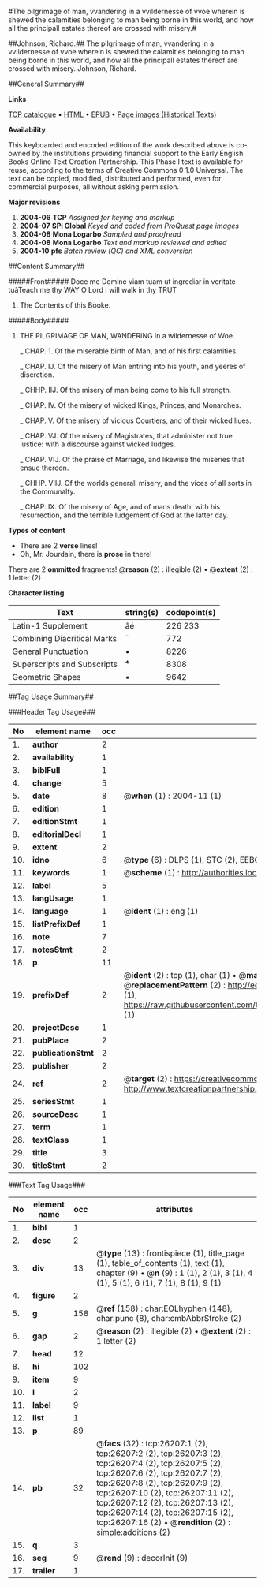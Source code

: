 #The pilgrimage of man, vvandering in a vvildernesse of vvoe wherein is shewed the calamities belonging to man being borne in this world, and how all the principall estates thereof are crossed with misery.#

##Johnson, Richard.##
The pilgrimage of man, vvandering in a vvildernesse of vvoe wherein is shewed the calamities belonging to man being borne in this world, and how all the principall estates thereof are crossed with misery.
Johnson, Richard.

##General Summary##

**Links**

[TCP catalogue](http://www.ota.ox.ac.uk/tcp/)  • 
[HTML](http://tei.it.ox.ac.uk/tcp/Texts-HTML/free/A04/A04569.html)  • 
[EPUB](http://tei.it.ox.ac.uk/tcp/Texts-EPUB/free/A04/A04569.epub) • 
[Page images (Historical Texts)](https://data.historicaltexts.jisc.ac.uk/view?pubId=eebo-23090448e&pageId=eebo-23090448e-26207-1)

**Availability**

This keyboarded and encoded edition of the
	       work described above is co-owned by the institutions
	       providing financial support to the Early English Books
	       Online Text Creation Partnership. This Phase I text is
	       available for reuse, according to the terms of Creative
	       Commons 0 1.0 Universal. The text can be copied,
	       modified, distributed and performed, even for
	       commercial purposes, all without asking permission.

**Major revisions**

1. __2004-06__ __TCP__ *Assigned for keying and markup*
1. __2004-07__ __SPi Global__ *Keyed and coded from ProQuest page images*
1. __2004-08__ __Mona Logarbo__ *Sampled and proofread*
1. __2004-08__ __Mona Logarbo__ *Text and markup reviewed and edited*
1. __2004-10__ __pfs__ *Batch review (QC) and XML conversion*

##Content Summary##

#####Front#####
Doce me Domine viam tuam ut ingrediar in veritate tuâTeach me thy WAY O Lord I will walk in thy TRUT
1. The Contents of this Booke.

#####Body#####

1. THE PILGRIMAGE OF MAN, WANDERING in a wildernesse of Woe.

    _ CHAP. 1. Of the miserable birth of Man, and of his first calamities.

    _ CHAP. IJ. Of the misery of Man entring into his youth, and yeeres of discretion.

    _ CHHP. IIJ. Of the misery of man being come to his full strength.

    _ CHAP. IV. Of the misery of wicked Kings, Princes, and Monarches.

    _ CHAP. V. Of the misery of vicious Courtiers, and of their wicked liues.

    _ CHAP. VJ. Of the misery of Magistrates, that administer not true Iustice: with a discourse against wicked Iudges.

    _ CHAP. VIJ. Of the praise of Marriage, and likewise the miseries that ensue thereon.

    _ CHHP. VIIJ. Of the worlds generall misery, and the vices of all sorts in the Communalty.

    _ CHAP. IX. Of the misery of Age, and of mans death: with his resurrection, and the terrible Iudgement of God at the latter day.

**Types of content**

  * There are 2 **verse** lines!
  * Oh, Mr. Jourdain, there is **prose** in there!

There are 2 **ommitted** fragments! 
 @__reason__ (2) : illegible (2)  •  @__extent__ (2) : 1 letter (2)

**Character listing**


|Text|string(s)|codepoint(s)|
|---|---|---|
|Latin-1 Supplement|âé|226 233|
|Combining             Diacritical Marks|̄|772|
|General Punctuation|•|8226|
|Superscripts             and Subscripts|⁴|8308|
|Geometric Shapes|▪|9642|

##Tag Usage Summary##

###Header Tag Usage###

|No|element name|occ|attributes|
|---|---|---|---|
|1.|__author__|2||
|2.|__availability__|1||
|3.|__biblFull__|1||
|4.|__change__|5||
|5.|__date__|8| @__when__ (1) : 2004-11 (1)|
|6.|__edition__|1||
|7.|__editionStmt__|1||
|8.|__editorialDecl__|1||
|9.|__extent__|2||
|10.|__idno__|6| @__type__ (6) : DLPS (1), STC (2), EEBO-CITATION (1), OCLC (1), VID (1)|
|11.|__keywords__|1| @__scheme__ (1) : http://authorities.loc.gov/ (1)|
|12.|__label__|5||
|13.|__langUsage__|1||
|14.|__language__|1| @__ident__ (1) : eng (1)|
|15.|__listPrefixDef__|1||
|16.|__note__|7||
|17.|__notesStmt__|2||
|18.|__p__|11||
|19.|__prefixDef__|2| @__ident__ (2) : tcp (1), char (1)  •  @__matchPattern__ (2) : ([0-9\-]+):([0-9IVX]+) (1), (.+) (1)  •  @__replacementPattern__ (2) : http://eebo.chadwyck.com/downloadtiff?vid=$1&page=$2 (1), https://raw.githubusercontent.com/textcreationpartnership/Texts/master/tcpchars.xml#$1 (1)|
|20.|__projectDesc__|1||
|21.|__pubPlace__|2||
|22.|__publicationStmt__|2||
|23.|__publisher__|2||
|24.|__ref__|2| @__target__ (2) : https://creativecommons.org/publicdomain/zero/1.0/ (1), http://www.textcreationpartnership.org/docs/. (1)|
|25.|__seriesStmt__|1||
|26.|__sourceDesc__|1||
|27.|__term__|1||
|28.|__textClass__|1||
|29.|__title__|3||
|30.|__titleStmt__|2||


###Text Tag Usage###

|No|element name|occ|attributes|
|---|---|---|---|
|1.|__bibl__|1||
|2.|__desc__|2||
|3.|__div__|13| @__type__ (13) : frontispiece (1), title_page (1), table_of_contents (1), text (1), chapter (9)  •  @__n__ (9) : 1 (1), 2 (1), 3 (1), 4 (1), 5 (1), 6 (1), 7 (1), 8 (1), 9 (1)|
|4.|__figure__|2||
|5.|__g__|158| @__ref__ (158) : char:EOLhyphen (148), char:punc (8), char:cmbAbbrStroke (2)|
|6.|__gap__|2| @__reason__ (2) : illegible (2)  •  @__extent__ (2) : 1 letter (2)|
|7.|__head__|12||
|8.|__hi__|102||
|9.|__item__|9||
|10.|__l__|2||
|11.|__label__|9||
|12.|__list__|1||
|13.|__p__|89||
|14.|__pb__|32| @__facs__ (32) : tcp:26207:1 (2), tcp:26207:2 (2), tcp:26207:3 (2), tcp:26207:4 (2), tcp:26207:5 (2), tcp:26207:6 (2), tcp:26207:7 (2), tcp:26207:8 (2), tcp:26207:9 (2), tcp:26207:10 (2), tcp:26207:11 (2), tcp:26207:12 (2), tcp:26207:13 (2), tcp:26207:14 (2), tcp:26207:15 (2), tcp:26207:16 (2)  •  @__rendition__ (2) : simple:additions (2)|
|15.|__q__|3||
|16.|__seg__|9| @__rend__ (9) : decorInit (9)|
|17.|__trailer__|1||
